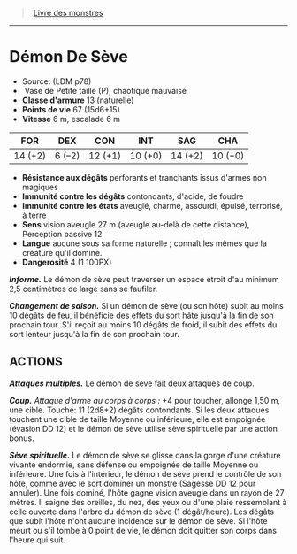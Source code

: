 ﻿> [Livre des monstres](tome_of_beasts.md)

---

# Démon De Sève

- Source: (LDM p78)
-  Vase de Petite taille (P), chaotique mauvaise
- **Classe d'armure** 13 (naturelle)
- **Points de vie** 67 (15d6+15)
- **Vitesse** 6 m, escalade 6 m

|FOR|DEX|CON|INT|SAG|CHA|
|---|---|---|---|---|---|
|14 (+2)|6 (–2)|12 (+1)|10 (+0)|14 (+2)|10 (+0)|

- **Résistance aux dégâts** perforants et tranchants issus d'armes non magiques
- **Immunité contre les dégâts** contondants, d'acide, de foudre
- **Immunité contre les états** aveuglé, charmé, assourdi, épuisé, terrorisé, à terre
- **Sens** vision aveugle 27 m (aveugle au-delà de cette distance), Perception passive 12
- **Langue** aucune sous sa forme naturelle ; connaît les mêmes que la créature qu'il domine.
- **Dangerosité** 4 (1 100PX)

**_Informe._** Le démon de sève peut traverser un espace étroit d'au minimum 2,5 centimètres de large sans se faufiler.

**_Changement de saison._** Si un démon de sève (ou son hôte) subit au moins 10 dégâts de feu, il bénéficie des effets du sort hâte jusqu'à la fin de son prochain tour. S'il reçoit au moins 10 dégâts de froid, il subit des effets du sort lenteur jusqu'à la fin de son prochain tour.

## ACTIONS

**_Attaques multiples._** Le démon de sève fait deux attaques de coup.

**_Coup._** _Attaque d'arme au corps à corps :_ +4 pour toucher, allonge 1,50 m, une cible. Touché: 11 (2d8+2) dégâts contondants. Si les deux attaques touchent une cible de taille Moyenne ou inférieure, elle est empoignée (évasion DD 12) et le démon de sève utilise sève spirituelle par une action bonus.

**_Sève spirituelle._** Le démon de sève se glisse dans la gorge d'une créature vivante endormie, sans défense ou empoignée de taille Moyenne ou inférieure. Une fois à l'intérieur, le démon de sève prend le contrôle de son hôte, comme avec le sort dominer un monstre (Sagesse DD 12 pour annuler). Une fois dominé, l'hôte gagne vision aveugle dans un rayon de 27 mètres. Il saigne des oreilles, du nez, des yeux ou d'une plaie ressemblant à celle ouverte dans l'arbre du démon de sève (1 dégât/heure). Les dégâts que subit l'hôte n'ont aucune incidence sur le démon de sève. Si l'hôte meurt ou s'il tombe à 0 point de vie, le démon doit quitter son corps dans l'heure qui suit.

